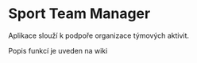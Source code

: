 # Sport Team Manager

Aplikace slouží k podpoře organizace týmových aktivit.

Popis funkcí je uveden na wiki
